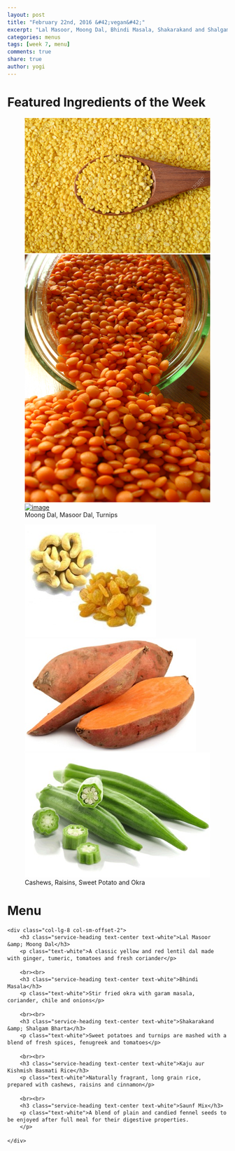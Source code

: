 ```yaml
---
layout: post
title: "February 22nd, 2016 &#42;vegan&#42;"
excerpt: "Lal Masoor, Moong Dal, Bhindi Masala, Shakarakand and Shalgam Bharta"
categories: menus
tags: [week 7, menu]
comments: true
share: true
author: yogi
---
```


# Featured Ingredients of the Week

<figure class="third">
	<a href="https://raw.githubusercontent.com/yogibelly/yogibelly.github.io/master/img/portfolio/moong.jpg"><img src="https://raw.githubusercontent.com/yogibelly/yogibelly.github.io/master/img/portfolio/moong.jpg" alt="image"></a>
	<a href="https://raw.githubusercontent.com/yogibelly/yogibelly.github.io/master/img/portfolio/masoor.jpg"><img src="https://raw.githubusercontent.com/yogibelly/yogibelly.github.io/master/img/portfolio/masoor.jpg" alt="image"></a>
	<a href="https://raw.githubusercontent.com/yogibelly/yogibelly.github.io/master/img/portfolio/turnips.jpg"><img src="https://raw.githubusercontent.com/yogibelly/yogibelly.github.io/master/img/portfolio/turnips.jpg" alt="image"></a>
	<figcaption>Moong Dal, Masoor Dal, Turnips</figcaption>
</figure>

<figure class="third">
    <a href="https://raw.githubusercontent.com/yogibelly/yogibelly.github.io/master/img/portfolio/raisins.jpg"><img src="https://raw.githubusercontent.com/yogibelly/yogibelly.github.io/master/img/portfolio/raisins.jpg" alt="image"></a>
    <a href="https://raw.githubusercontent.com/yogibelly/yogibelly.github.io/master/img/portfolio/sweetpotato.jpg"><img src="https://raw.githubusercontent.com/yogibelly/yogibelly.github.io/master/img/portfolio/sweetpotato.jpg" alt="image"></a>
    <a href="https://raw.githubusercontent.com/yogibelly/yogibelly.github.io/master/img/portfolio/okra.jpg"><img src="https://raw.githubusercontent.com/yogibelly/yogibelly.github.io/master/img/portfolio/okra.jpg" alt="image"></a>
    <figcaption>Cashews, Raisins, Sweet Potato and Okra</figcaption>
</figure>


# Menu

<div class="row">

	<div class="col-lg-8 col-sm-offset-2">
        <h3 class="service-heading text-center text-white">Lal Masoor &amp; Moong Dal</h3>
        <p class="text-white">A classic yellow and red lentil dal made with ginger, tumeric, tomatoes and fresh coriander</p>

        <br><br>
        <h3 class="service-heading text-center text-white">Bhindi Masala</h3>
        <p class="text-white">Stir fried okra with garam masala, coriander, chile and onions</p>

        <br><br>
        <h3 class="service-heading text-center text-white">Shakarakand &amp; Shalgam Bharta</h3>
        <p class="text-white">Sweet potatoes and turnips are mashed with a blend of fresh spices, fenugreek and tomatoes</p>

        <br><br>
        <h3 class="service-heading text-center text-white">Kaju aur Kishmish Basmati Rice</h3>
        <p class="text-white">Naturally fragrant, long grain rice, prepared with cashews, raisins and cinnamon</p>

        <br><br>
        <h3 class="service-heading text-center text-white">Saunf Mix</h3>
        <p class="text-white">A blend of plain and candied fennel seeds to be enjoyed after full meal for their digestive properties.
        </p>

    </div>
</div>
